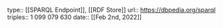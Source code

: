 type:: [[SPARQL Endpoint]], [[RDF Store]]
url:: https://dbpedia.org/sparql
triples:: 1 099 079 630
date:: [[Feb 2nd, 2022]]
